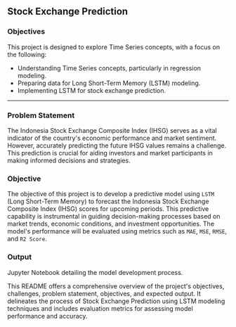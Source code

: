 ## Stock Exchange Prediction

### Objectives

This project is designed to explore Time Series concepts, with a focus on the following:

- Understanding Time Series concepts, particularly in regression modeling.
- Preparing data for Long Short-Term Memory (LSTM) modeling.
- Implementing LSTM for stock exchange prediction.

---

### Problem Statement

The Indonesia Stock Exchange Composite Index (IHSG) serves as a vital indicator of the country's economic performance and market sentiment. However, accurately predicting the future IHSG values remains a challenge. This prediction is crucial for aiding investors and market participants in making informed decisions and strategies.

### Objective

The objective of this project is to develop a predictive model using `LSTM` (Long Short-Term Memory) to forecast the Indonesia Stock Exchange Composite Index (IHSG) scores for upcoming periods. This predictive capability is instrumental in guiding decision-making processes based on market trends, economic conditions, and investment opportunities. The model's performance will be evaluated using metrics such as `MAE`, `MSE`, `RMSE`, and `R2 Score`.

### Output

Jupyter Notebook detailing the model development process.

This README offers a comprehensive overview of the project's objectives, challenges, problem statement, objectives, and expected output. It delineates the process of Stock Exchange Prediction using LSTM modeling techniques and includes evaluation metrics for assessing model performance and accuracy.
